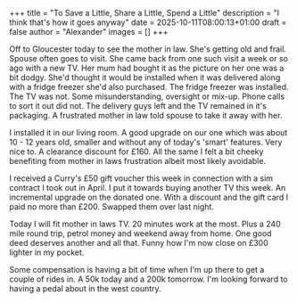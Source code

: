 +++
title = "To Save a Little, Share a Little, Spend a Little"
description = "I think that's how it goes anyway"
date = 2025-10-11T08:00:13+01:00
draft = false
author = "Alexander"
images = []
+++

Off to Gloucester today to see the mother in law. She's getting old and frail. Spouse often goes to visit. She came back from one such visit a week or so ago with a new TV. Her mum had bought it as the picture on her one was a bit dodgy. She'd thought it would be installed when it was delivered along with a fridge freezer she'd also purchased. The fridge freezer was installed. The TV was not. Some misunderstanding, oversight or mix-up. Phone calls to sort it out did not. The delivery guys left and the TV remained in it's packaging. A frustrated mother in law told spouse to take it away with her. 

I installed it in our living room. A good upgrade on our one which was about 10 - 12 years old, smaller and without any of today's 'smart' features. Very nice to. A clearance discount for £160. All the same I felt a bit cheeky benefiting from mother in laws frustration albeit most likely avoidable. 

I received a Curry's £50 gift voucher this week in connection with a sim contract I took out in April. I put it towards buying another TV this week. An incremental upgrade on the donated one. With a discount and the gift card I paid no more than £200. Swapped them over last night. 

Today I will fit mother in laws TV. 20 minutes work at the most. Plus a 240 mile round trip, petrol money and weekend away from home. One good deed deserves another and all that. Funny how I'm now close on £300 lighter in my pocket.

Some compensation is having a bit of time when I'm up there to get a couple of rides in. A 50k today and a 200k tomorrow. I'm looking forward to having a pedal about in the west country. 